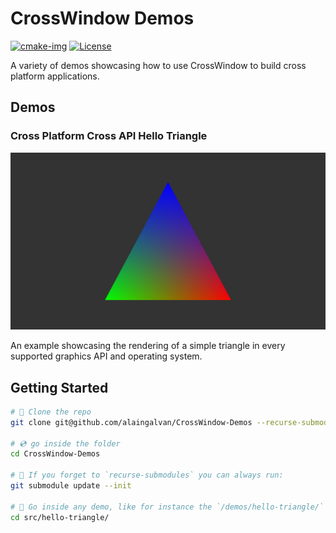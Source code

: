 # CrossWindow Demos

[![cmake-img]][cmake-url]
[![License][license-img]][license-url]

A variety of demos showcasing how to use CrossWindow to build cross platform applications.

## Demos

### Cross Platform Cross API Hello Triangle

![Hello Triangle Cover Image](src/hello-triangle/assets/cover.jpg)

An example showcasing the rendering of a simple triangle in every supported graphics API and operating system. 

<!--
### UI Windows

![UI Windows Cover Image](src/ui-windows/assets/cover.jpg)

How to create UIs that have resizable windows similar to image editors like Photoshop or game engines like Unity or Unreal Engine.
-->

## Getting Started

```bash
# 🐑 Clone the repo
git clone git@github.com/alaingalvan/CrossWindow-Demos --recurse-submodules

# 💿 go inside the folder
cd CrossWindow-Demos

# 👯 If you forget to `recurse-submodules` you can always run:
git submodule update --init

# 🔼 Go inside any demo, like for instance the `/demos/hello-triangle/` folder:
cd src/hello-triangle/

```
[cmake-img]: https://img.shields.io/badge/cmake-3.6-1f9948.svg?style=flat-square
[cmake-url]: https://cmake.org/
[license-img]: https://img.shields.io/:license-mit-blue.svg?style=flat-square
[license-url]: https://opensource.org/licenses/MIT